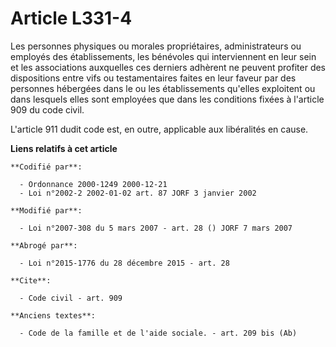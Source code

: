 # Article L331-4

Les personnes physiques ou morales propriétaires, administrateurs ou employés des établissements, les bénévoles qui
interviennent en leur sein et les associations auxquelles ces derniers adhèrent ne peuvent profiter des dispositions entre
vifs ou testamentaires faites en leur faveur par des personnes hébergées dans le ou les établissements qu'elles exploitent ou
dans lesquels elles sont employées que dans les conditions fixées à l'article 909 du code civil. 

L'article 911 dudit code est, en outre, applicable aux libéralités en cause.

**Liens relatifs à cet article**

	**Codifié par**:

	  - Ordonnance 2000-1249 2000-12-21
	  - Loi n°2002-2 2002-01-02 art. 87 JORF 3 janvier 2002

	**Modifié par**:

	  - Loi n°2007-308 du 5 mars 2007 - art. 28 () JORF 7 mars 2007

	**Abrogé par**:

	  - Loi n°2015-1776 du 28 décembre 2015 - art. 28

	**Cite**:

	  - Code civil - art. 909

	**Anciens textes**:

	  - Code de la famille et de l'aide sociale. - art. 209 bis (Ab)
